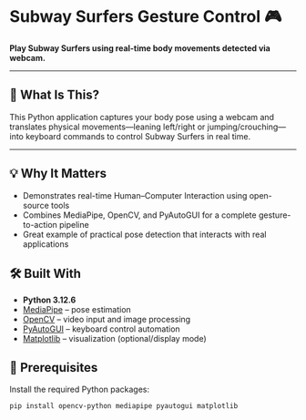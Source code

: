 # Subway Surfers Gesture Control 🎮

**Play Subway Surfers using real-time body movements detected via webcam.**

---

## 🧠 What Is This?

This Python application captures your body pose using a webcam and translates physical movements—leaning left/right or jumping/crouching—into keyboard commands to control Subway Surfers in real time.

---

## 💡 Why It Matters

- Demonstrates real-time Human–Computer Interaction using open-source tools  
- Combines MediaPipe, OpenCV, and PyAutoGUI for a complete gesture-to-action pipeline  
- Great example of practical pose detection that interacts with real applications  

## 🛠️ Built With

- **Python 3.12.6**
- [MediaPipe](https://mediapipe.dev) – pose estimation  
- [OpenCV](https://opencv.org) – video input and image processing  
- [PyAutoGUI](https://pyautogui.readthedocs.io) – keyboard control automation  
- [Matplotlib](https://matplotlib.org) – visualization (optional/display mode)  

## 🔧 Prerequisites

Install the required Python packages:

```bash
pip install opencv-python mediapipe pyautogui matplotlib
